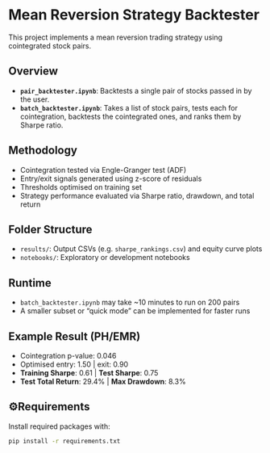 # Mean Reversion Strategy Backtester

This project implements a mean reversion trading strategy using cointegrated stock pairs.

## Overview

- **`pair_backtester.ipynb`**: Backtests a single pair of stocks passed in by the user.
- **`batch_backtester.ipynb`**: Takes a list of stock pairs, tests each for cointegration, backtests the cointegrated ones, and ranks them by Sharpe ratio.

## Methodology

- Cointegration tested via Engle-Granger test (ADF)
- Entry/exit signals generated using z-score of residuals
- Thresholds optimised on training set
- Strategy performance evaluated via Sharpe ratio, drawdown, and total return

## Folder Structure

- `results/`: Output CSVs (e.g. `sharpe_rankings.csv`) and equity curve plots
- `notebooks/`: Exploratory or development notebooks

##  Runtime

- `batch_backtester.ipynb` may take ~10 minutes to run on 200 pairs
- A smaller subset or “quick mode” can be implemented for faster runs

## Example Result (PH/EMR)

- Cointegration p-value: 0.046  
- Optimised entry: 1.50 | exit: 0.90  
- **Training Sharpe**: 0.61 | **Test Sharpe**: 0.75  
- **Test Total Return**: 29.4% | **Max Drawdown**: 8.3%

## ⚙Requirements

Install required packages with:

```bash
pip install -r requirements.txt
